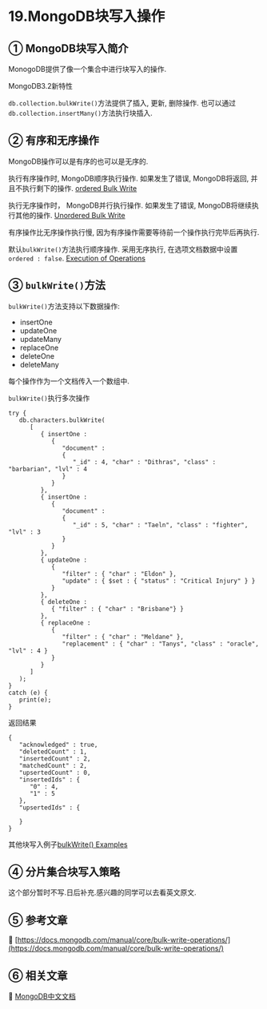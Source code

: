 19.MongoDB块写入操作
===


① MongoDB块写入简介
---

MonogoDB提供了像一个集合中进行块写入的操作.

MongoDB3.2新特性

`db.collection.bulkWrite()`方法提供了插入, 更新, 删除操作. 也可以通过`db.collection.insertMany()`方法执行块插入.

② 有序和无序操作
---

MongoDB操作可以是有序的也可以是无序的.

执行有序操作时, MongoDB顺序执行操作. 如果发生了错误, MongoDB将返回, 并且不执行剩下的操作.
[ordered Bulk Write](https://docs.mongodb.com/manual/reference/method/db.collection.bulkWrite/#bulkwrite-example-bulk-write-operation)

执行无序操作时， MongoDB并行执行操作. 如果发生了错误, MongoDB将继续执行其他的操作.
[Unordered Bulk Write](https://docs.mongodb.com/manual/reference/method/db.collection.bulkWrite/#bulkwrite-example-unordered-bulk-write)

有序操作比无序操作执行慢, 因为有序操作需要等待前一个操作执行完毕后再执行.

默认`bulkWrite()`方法执行顺序操作. 采用无序执行, 在选项文档数据中设置`ordered : false`.
[Execution of Operations](https://docs.mongodb.com/manual/reference/method/db.collection.bulkWrite/#bulkwrite-write-operations-executionofoperations)

③ `bulkWrite()`方法
---


`bulkWrite()`方法支持以下数据操作:

* insertOne
* updateOne
* updateMany
* replaceOne
* deleteOne
* deleteMany

每个操作作为一个文档传入一个数组中.


`bulkWrite()`执行多次操作

```
try {
   db.characters.bulkWrite(
      [
         { insertOne :
            {
               "document" :
               {
                  "_id" : 4, "char" : "Dithras", "class" : "barbarian", "lvl" : 4
               }
            }
         },
         { insertOne :
            {
               "document" :
               {
                  "_id" : 5, "char" : "Taeln", "class" : "fighter", "lvl" : 3
               }
            }
         },
         { updateOne :
            {
               "filter" : { "char" : "Eldon" },
               "update" : { $set : { "status" : "Critical Injury" } }
            }
         },
         { deleteOne :
            { "filter" : { "char" : "Brisbane"} }
         },
         { replaceOne :
            {
               "filter" : { "char" : "Meldane" },
               "replacement" : { "char" : "Tanys", "class" : "oracle", "lvl" : 4 }
            }
         }
      ]
   );
}
catch (e) {
   print(e);
}
```

返回结果

```
{
   "acknowledged" : true,
   "deletedCount" : 1,
   "insertedCount" : 2,
   "matchedCount" : 2,
   "upsertedCount" : 0,
   "insertedIds" : {
      "0" : 4,
      "1" : 5
   },
   "upsertedIds" : {

   }
}
```


其他块写入例子[bulkWrite() Examples](https://docs.mongodb.com/manual/reference/method/db.collection.bulkWrite/#bulkwrite-example-bulk-write-operation)


④ 分片集合块写入策略
---

这个部分暂时不写.日后补充.感兴趣的同学可以去看英文原文.


⑤ 参考文章
---

📖 [https://docs.mongodb.com/manual/core/bulk-write-operations/](https://docs.mongodb.com/manual/core/bulk-write-operations/)

⑥ 相关文章
---

📖  [MongoDB中文文档](http://localhost/article/mongodb/index.html)

